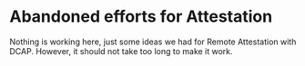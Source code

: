 
# Abandoned efforts for Attestation

Nothing is working here, just some ideas we had for Remote Attestation with DCAP.
However, it should not take too long to make it work.
